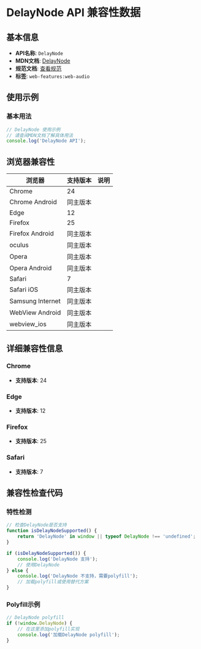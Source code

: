 # DelayNode API 兼容性数据

## 基本信息

- **API名称**: `DelayNode`
- **MDN文档**: [DelayNode](https://developer.mozilla.org/docs/Web/API/DelayNode)
- **规范文档**: [查看规范](https://webaudio.github.io/web-audio-api/#DelayNode)
- **标签**: `web-features:web-audio`

## 使用示例

### 基本用法

```javascript
// DelayNode 使用示例
// 请查阅MDN文档了解具体用法
console.log('DelayNode API');
```

## 浏览器兼容性

| 浏览器 | 支持版本 | 说明 |
|--------|----------|------|
| Chrome | 24 |  |
| Chrome Android | 同主版本 |  |
| Edge | 12 |  |
| Firefox | 25 |  |
| Firefox Android | 同主版本 |  |
| oculus | 同主版本 |  |
| Opera | 同主版本 |  |
| Opera Android | 同主版本 |  |
| Safari | 7 |  |
| Safari iOS | 同主版本 |  |
| Samsung Internet | 同主版本 |  |
| WebView Android | 同主版本 |  |
| webview_ios | 同主版本 |  |

## 详细兼容性信息

### Chrome

- **支持版本**: 24

### Edge

- **支持版本**: 12

### Firefox

- **支持版本**: 25

### Safari

- **支持版本**: 7

## 兼容性检查代码

### 特性检测

```javascript
// 检查DelayNode是否支持
function isDelayNodeSupported() {
    return 'DelayNode' in window || typeof DelayNode !== 'undefined';
}

if (isDelayNodeSupported()) {
    console.log('DelayNode 支持');
    // 使用DelayNode
} else {
    console.log('DelayNode 不支持，需要polyfill');
    // 加载polyfill或使用替代方案
}
```

### Polyfill示例

```javascript
// DelayNode polyfill
if (!window.DelayNode) {
    // 在这里添加polyfill实现
    console.log('加载DelayNode polyfill');
}
```


